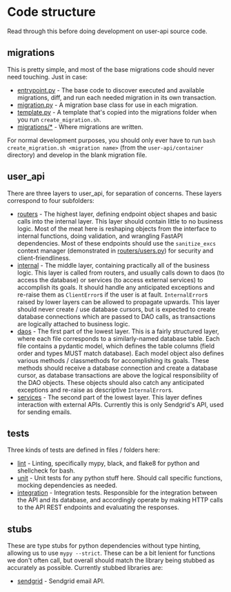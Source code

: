 # Code structure

Read through this before doing development on user-api source code.


## migrations

This is pretty simple, and most of the base migrations code should never need touching. Just in case:
* [entrypoint.py](container/migrations/entrypoint.py) - The base code to discover executed and available migrations, diff, and run each needed migration in its own transaction.
* [migration.py](container/migrations/migration.py) - A migration base class for use in each migration.
* [template.py](container/migrations/template.py) - A template that's copied into the migrations folder when you run `create_migration.sh`.
* [migrations/\*](container/migrations/migrations) - Where migrations are written.

For normal development purposes, you should only ever have to run `bash create_migration.sh <migration name>` (from the `user-api/container` directory) and develop in the blank migration file.


## user_api

There are three layers to user_api, for separation of concerns. These layers correspond to four subfolders:
* [routers](container/user_api/routers) - The highest layer, defining endpoint object shapes and basic calls into the internal layer. This layer should contain little to no business logic. Most of the meat here is reshaping objects from the interface to internal functions, doing validation, and wrangling FastAPI dependencies. Most of these endpoints should use the `sanitize_excs` context manager (demonstrated in [routers/users.py](container/user_api/routers/users.py)) for security and client-friendliness.
* [internal](container/user_api/internal) - The middle layer, containing practically all of the business logic. This layer is called from routers, and usually calls down to daos (to access the database) or services (to access external services) to accomplish its goals. It should handle any anticipated exceptions and re-raise them as `ClientError`s if the user is at fault. `InternalError`s raised by lower layers can be allowed to propagate upwards. This layer should never create / use database cursors, but is expected to create database connections which are passed to DAO calls, as transactions are logically attached to business logic.
* [daos](container/user_api/daos) - The first part of the lowest layer. This is a fairly structured layer, where each file corresponds to a similarly-named database table. Each file contains a pydantic model, which defines the table columns (field order and types MUST match database). Each model object also defines various methods / classmethods for accomplishing its goals. These methods should receive a database connection and create a database cursor, as database transactions are above the logical responsibility of the DAO objects. These objects should also catch any anticipated exceptions and re-raise as descriptive `InternalError`s.
* [services](container/user_api/services) - The second part of the lowest layer. This layer defines interaction with external APIs. Currently this is only Sendgrid's API, used for sending emails.


## tests

Three kinds of tests are defined in files / folders here:
* [lint](container/tests/lint.sh) - Linting, specifically mypy, black, and flake8 for python and shellcheck for bash.
* [unit](container/tests/unit) - Unit tests for any python stuff here. Should call specific functions, mocking dependencies as needed.
* [integration](container/tests/integ) - Integration tests. Responsible for the integration between the API and its database, and accordingly operate by making HTTP calls to the API REST endpoints and evaluating the responses.


## stubs

These are type stubs for python dependencies without type hinting, allowing us to use `mypy --strict`. These can be a bit lenient for functions we don't often call, but overall should match the library being stubbed as accurately as possible. Currently stubbed libraries are:
* [sendgrid](container/stubs/sendgrid) - Sendgrid email API.
